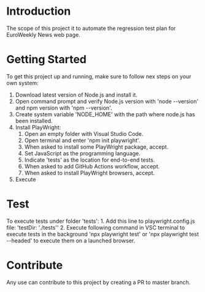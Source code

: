 # Introduction 
The scope of this project it to automate the regression test plan for EuroWeekly News web page.  

# Getting Started
To get this project up and running, make sure to follow nex steps on your own system:   
1. Download latest version of Node.js and install it.
2. Open command prompt and verify Node.js version with 'node --version' and npm version with 'npm --version'.
2. Create system variable 'NODE_HOME' with the path where node.js has been installed.
3. Install PlayWright: 
    1. Open an empty folder with Visual Studio Code.
    2. Open terminal and enter 'npm init playwright'.
    3. When asked to install some PlayWright package, accept. 
    4. Set JavaScript as the programming language.
    5. Indicate 'tests' as the location for end-to-end tests.
    6. When asked to add GitHub Actions workflow, accept.
    7. When asked to install PlayWright browsers, accept. 
4.	Execute 

# Test
To execute tests under folder 'tests': 
    1. Add this line to playwright.config.js file: 'testDir: './tests''
    2. Execute following command in VSC terminal to execute tests in the background 'npx playwright test' or 'npx playwright test --headed' to execute them on a launched browser.

# Contribute
Any use can contribute to this project by creating a PR to master branch.  
